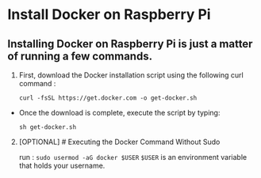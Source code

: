 # Install Docker on Raspberry Pi
## Installing Docker on Raspberry Pi is just a matter of running a few commands.
1. First, download the Docker installation script using the following curl command :
    ```
    curl -fsSL https://get.docker.com -o get-docker.sh

    ```

  - Once the download is complete, execute the script by typing:

    ```
    sh get-docker.sh
    ```
2. [OPTIONAL] # Executing the Docker Command Without Sudo 

    run : ``` sudo usermod -aG docker $USER ```
    ``` $USER ``` is an environment variable that holds your username.
